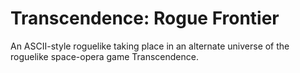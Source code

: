 # Transcendence: Rogue Frontier
An ASCII-style roguelike taking place in an alternate universe of the roguelike space-opera game Transcendence.

